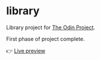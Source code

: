 # library
Library project for [The Odin Project](https://www.theodinproject.com/lessons/node-path-javascript-library).

First phase of project complete.

:point_right: [Live preview](https://spontaneous-sprite-903ef9.netlify.app/)
